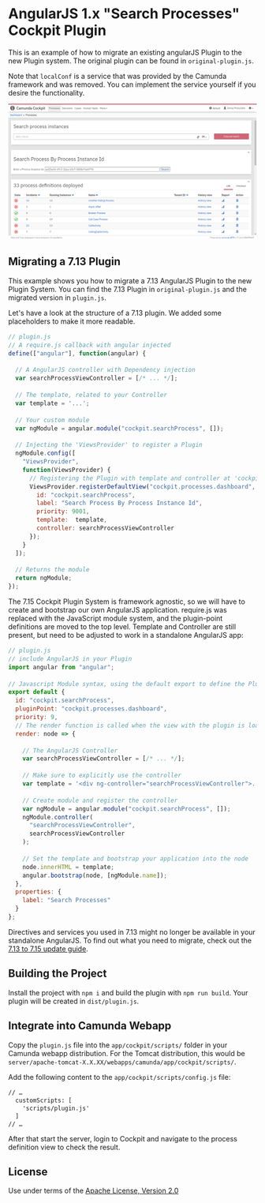 AngularJS 1.x "Search Processes" Cockpit Plugin
===============================================

This is an example of how to migrate an existing angularJS Plugin to the new Plugin system. The original plugin can be found in `original-plugin.js`.

Note that `localConf` is a service that was provided by the Camunda framework and was removed. You can implement the service yourself if you desire the functionality.

![Screenshot](screenshot.png)

Migrating a 7.13 Plugin
-----------------------

This example shows you how to migrate a 7.13 AngularJS Plugin to the new Plugin System. You can find the 7.13 Plugin in `original-plugin.js` and the migrated version in `plugin.js`.

Let's have a look at the structure of a 7.13 plugin. We added some placeholders to make it more readable.
```javascript
// plugin.js
// A require.js callback with angular injected
define(["angular"], function(angular) {

  // A AngularJS controller with Dependency injection
  var searchProcessViewController = [/* ... */];

  // The template, related to your Controller
  var template = '...';

  // Your custom module
  var ngModule = angular.module("cockpit.searchProcess", []);

  // Injecting the 'ViewsProvider' to register a Plugin
  ngModule.config([
    "ViewsProvider",
    function(ViewsProvider) {
      // Registering the Plugin with template and controller at 'cockpit.processes.dashboard', adding labels and priority
      ViewsProvider.registerDefaultView("cockpit.processes.dashboard", {
        id: "cockpit.searchProcess",
        label: "Search Process By Process Instance Id",
        priority: 9001,
        template:  template,
        controller: searchProcessViewController
      });
    }
  ]);

  // Returns the module
  return ngModule;
});

```

The 7.15 Cockpit Plugin System is framework agnostic, so we will have to create and bootstrap our own AngularJS application. require.js was replaced with the JavaScript module system, and the plugin-point definitions are moved to the top level. Template and Controller are still present, but need to be adjusted to work in a standalone AngularJS app: 
```javascript
// plugin.js
// include AngularJS in your Plugin
import angular from "angular";

// Javascript Module syntax, using the default export to define the Plugin details
export default {
  id: "cockpit.searchProcess",
  pluginPoint: "cockpit.processes.dashboard",
  priority: 9,
  // The render function is called when the view with the plugin is loaded
  render: node => {

    // The AngularJS Controller 
    var searchProcessViewController = [/* ... */];

    // Make sure to explicitly use the controller
    var template = '<div ng-controller="searchProcessViewController">...</div>';

    // Create module and register the controller
    var ngModule = angular.module("cockpit.searchProcess", []);
    ngModule.controller(
      "searchProcessViewController",
      searchProcessViewController
    );

    // Set the template and bootstrap your application into the node
    node.innerHTML = template;
    angular.bootstrap(node, [ngModule.name]);
  },
  properties: {
    label: "Search Processes"
  }
};
```

Directives and services you used in 7.13 might no longer be available in your standalone AngularJS. To find out what you need to migrate, check out the [7.13 to 7.15 update guide](https://docs.camunda.org/manual/7.15/update/minor/713-to-714/).


Building the Project
--------------------

Install the project with `npm i` and build the plugin with `npm run build`. Your plugin will be created in `dist/plugin.js`.

Integrate into Camunda Webapp
-----------------------------

Copy the `plugin.js` file into the `app/cockpit/scripts/` folder in your Camunda webapp distribution.
For the Tomcat distribution, this would be `server/apache-tomcat-X.X.XX/webapps/camunda/app/cockpit/scripts/`.

Add the following content to the `app/cockpit/scripts/config.js` file:

```
// …
  customScripts: [
    'scripts/plugin.js'
  ]
// …
```
After that start the server, login to Cockpit and navigate to the process definition view to check the result.

License
-------

Use under terms of the [Apache License, Version 2.0](http://www.apache.org/licenses/LICENSE-2.0)
